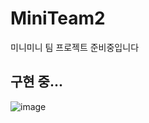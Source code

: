 # MiniTeam2
미니미니 팀 프로젝트 준비중입니다

## 구현 중...
![image](https://user-images.githubusercontent.com/122369935/231993852-daf8f72e-26db-4ad7-b8e5-cdd14fc5fe88.png)


